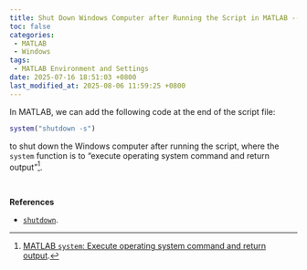 ```yaml
---
title: Shut Down Windows Computer after Running the Script in MATLAB --- `system("shutdown -s")`
toc: false
categories:
 - MATLAB
 - Windows
tags:
 - MATLAB Environment and Settings
date: 2025-07-16 18:51:03 +0800
last_modified_at: 2025-08-06 11:59:25 +0800
---
```


In MATLAB, we can add the following code at the end of the script file:


```matlab
system("shutdown -s")
```

to shut down the Windows computer after running the script, where the `system` function is to “execute operating system command and return output”[^1].

<br>

**References**

- [`shutdown`](https://learn.microsoft.com/en-us/windows-server/administration/windows-commands/shutdown).

[^1]: [MATLAB `system`: Execute operating system command and return output](https://www.mathworks.com/help/matlab/ref/system.html).
